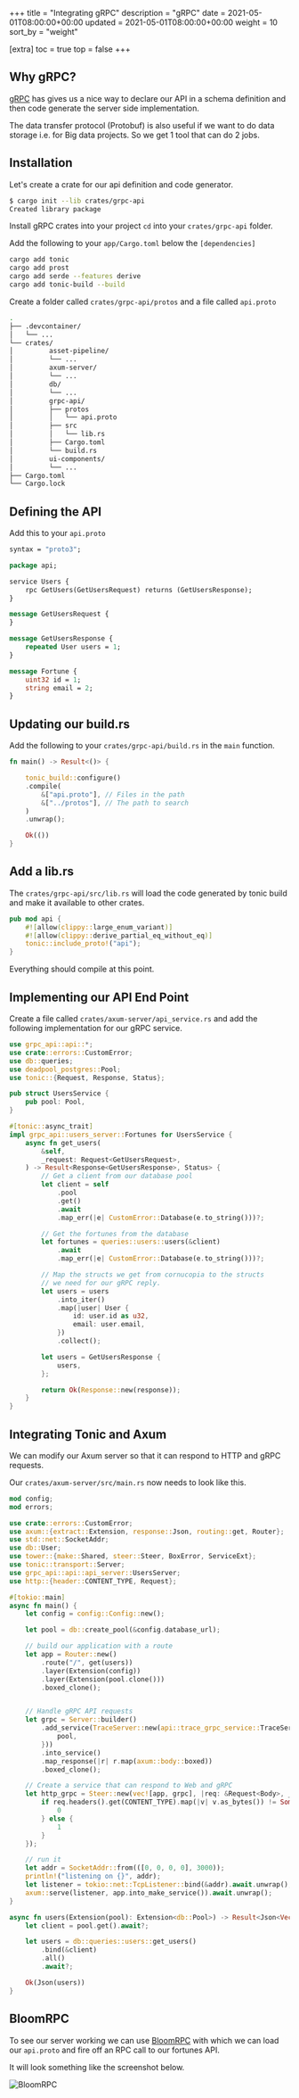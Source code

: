 +++
title = "Integrating gRPC"
description = "gRPC"
date = 2021-05-01T08:00:00+00:00
updated = 2021-05-01T08:00:00+00:00
weight = 10
sort_by = "weight"

[extra]
toc = true
top = false
+++

## Why gRPC?

[gRPC](https://grpc.io/) has gives us a nice way to declare our API in a schema definition and then code generate the server side implementation. 

The data transfer protocol (Protobuf) is also useful if we want to do data storage i.e. for Big data projects. So we get 1 tool that can do 2 jobs.

## Installation

Let's create a crate for our api definition and code generator.

```sh
$ cargo init --lib crates/grpc-api
Created library package
```

Install gRPC crates into your project `cd` into your `crates/grpc-api` folder.

Add the following to your `app/Cargo.toml` below the `[dependencies]` 

```sh
cargo add tonic
cargo add prost
cargo add serde --features derive
cargo add tonic-build --build
```

Create a folder called `crates/grpc-api/protos` and a file called `api.proto`

```sh
.
├── .devcontainer/
│   └── ...
└── crates/
│         asset-pipeline/
│         └── ...
│         axum-server/
│         └── ...
│         db/
│         └── ...
│         grpc-api/
│         ├── protos
│         │   └── api.proto
│         ├── src
│         │   └── lib.rs
│         ├── Cargo.toml
│         └── build.rs
│         ui-components/
│         └── ...
├── Cargo.toml
└── Cargo.lock
```

## Defining the API

Add this to your `api.proto`

```proto
syntax = "proto3";

package api;

service Users {
    rpc GetUsers(GetUsersRequest) returns (GetUsersResponse);
}

message GetUsersRequest {
}

message GetUsersResponse {
    repeated User users = 1;
}

message Fortune {
    uint32 id = 1;
    string email = 2;
}
```

## Updating our build.rs

Add the following to your `crates/grpc-api/build.rs` in the `main` function.

```rust
fn main() -> Result<()> {

    tonic_build::configure()
    .compile(
        &["api.proto"], // Files in the path
        &["../protos"], // The path to search
    )
    .unwrap();

    Ok(())
}
```

## Add a lib.rs

The `crates/grpc-api/src/lib.rs` will load the code generated by tonic build and make it available to other crates.

```rust
pub mod api {
    #![allow(clippy::large_enum_variant)]
    #![allow(clippy::derive_partial_eq_without_eq)]
    tonic::include_proto!("api");
}
```

Everything should compile at this point.

## Implementing our API End Point

Create a file called `crates/axum-server/api_service.rs` and add the following implementation for our gRPC service.

```rust
use grpc_api::api::*;
use crate::errors::CustomError;
use db::queries;
use deadpool_postgres::Pool;
use tonic::{Request, Response, Status};

pub struct UsersService {
    pub pool: Pool,
}

#[tonic::async_trait]
impl grpc_api::users_server::Fortunes for UsersService {
    async fn get_users(
        &self,
        _request: Request<GetUsersRequest>,
    ) -> Result<Response<GetUsersResponse>, Status> {
        // Get a client from our database pool
        let client = self
            .pool
            .get()
            .await
            .map_err(|e| CustomError::Database(e.to_string()))?;

        // Get the fortunes from the database
        let fortunes = queries::users::users(&client)
            .await
            .map_err(|e| CustomError::Database(e.to_string()))?;

        // Map the structs we get from cornucopia to the structs
        // we need for our gRPC reply.
        let users = users
            .into_iter()
            .map(|user| User {
                id: user.id as u32,
                email: user.email,
            })
            .collect();

        let users = GetUsersResponse {
            users,
        };

        return Ok(Response::new(response));
    }
}

```

## Integrating Tonic and Axum

We can modify our Axum server so that it can respond to HTTP and gRPC requests.

Our `crates/axum-server/src/main.rs` now needs to look like this.

```rust
mod config;
mod errors;

use crate::errors::CustomError;
use axum::{extract::Extension, response::Json, routing::get, Router};
use std::net::SocketAddr;
use db::User;
use tower::{make::Shared, steer::Steer, BoxError, ServiceExt};
use tonic::transport::Server;
use grpc_api::api::api_server::UsersServer;
use http::{header::CONTENT_TYPE, Request};

#[tokio::main]
async fn main() {
    let config = config::Config::new();

    let pool = db::create_pool(&config.database_url);

    // build our application with a route
    let app = Router::new()
        .route("/", get(users))
        .layer(Extension(config))
        .layer(Extension(pool.clone()))
        .boxed_clone();


    // Handle gRPC API requests
    let grpc = Server::builder()
        .add_service(TraceServer::new(api::trace_grpc_service::TraceService {
            pool,
        }))
        .into_service()
        .map_response(|r| r.map(axum::body::boxed))
        .boxed_clone();

    // Create a service that can respond to Web and gRPC
    let http_grpc = Steer::new(vec![app, grpc], |req: &Request<Body>, _svcs: &[_]| {
        if req.headers().get(CONTENT_TYPE).map(|v| v.as_bytes()) != Some(b"application/grpc") {
            0
        } else {
            1
        }
    });

    // run it
    let addr = SocketAddr::from(([0, 0, 0, 0], 3000));
    println!("listening on {}", addr);
    let listener = tokio::net::TcpListener::bind(&addr).await.unwrap();
    axum::serve(listener, app.into_make_service()).await.unwrap();
}

async fn users(Extension(pool): Extension<db::Pool>) -> Result<Json<Vec<User>>, CustomError> {
    let client = pool.get().await?;

    let users = db::queries::users::get_users()
        .bind(&client)
        .all()
        .await?;

    Ok(Json(users))
}
```

## BloomRPC

To see our server working we can use [BloomRPC](https://github.com/bloomrpc/bloomrpc) with which we can load our `api.proto` and fire off an RPC call to our fortunes API.

It will look something like the screenshot below.

![BloomRPC](/bloom-rpc.png)
